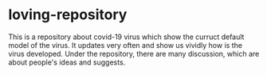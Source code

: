 # loving-repository
This is a repository about covid-19 virus which show the curruct default model of the virus. 
It updates very often and show us vividly how is the virus developed.
Under the repository, there are many discussion, which are about people's ideas and suggests.

